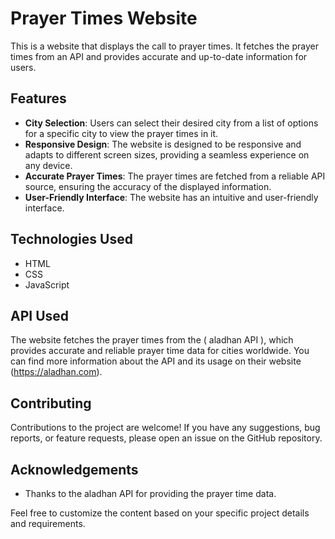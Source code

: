 # Prayer Times Website

This is a website that displays the call to prayer times. It fetches the prayer times from an API and provides accurate and up-to-date information for users.

## Features

- **City Selection**: Users can select their desired city from a list of options for a specific city to view the prayer times in it.
- **Responsive Design**: The website is designed to be responsive and adapts to different screen sizes, providing a seamless experience on any device.
- **Accurate Prayer Times**: The prayer times are fetched from a reliable API source, ensuring the accuracy of the displayed information.
- **User-Friendly Interface**: The website has an intuitive and user-friendly interface.


## Technologies Used

- HTML
- CSS
- JavaScript


## API Used

The website fetches the prayer times from the ( aladhan API ), which provides accurate and reliable prayer time data for cities worldwide. You can find more information about the API and its usage on their website (https://aladhan.com).

## Contributing

Contributions to the project are welcome! If you have any suggestions, bug reports, or feature requests, please open an issue on the GitHub repository.


## Acknowledgements

- Thanks to the aladhan API for providing the prayer time data.


Feel free to customize the content based on your specific project details and requirements.
